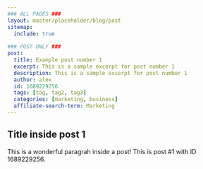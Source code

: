 ```yaml
---
### ALL PAGES ###
layout: master/placeholder/blog/post
sitemap:
  include: true
  
### POST ONLY ###
post:
  title: Example post number 1
  excerpt: This is a sample excerpt for post number 1
  description: This is a sample excerpt for post number 1
  author: alex
  id: 1689229256
  tags: [tag, tag2, tag3]
  categories: [marketing, business]
  affiliate-search-term: Marketing
---
```


## Title inside post 1
This is a wonderful paragrah inside a post! This is post #1 with ID 1689229256.
